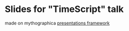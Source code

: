 # Slides for "TimeScript" talk

made on mythographica [presentations framework](https://github.com/mythographica/slider)

